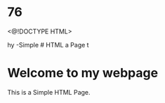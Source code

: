 # 76
<@!DOCTYPE HTML>
<html>hy
<head8
  <title>-Simple 
# HTML a
    Page</ Litle>
</head10.>
</body>t
  <h1>Welcome to my webpage</h3>
  <p>This is a Simple HTML Page.</p>
</body>
</html

